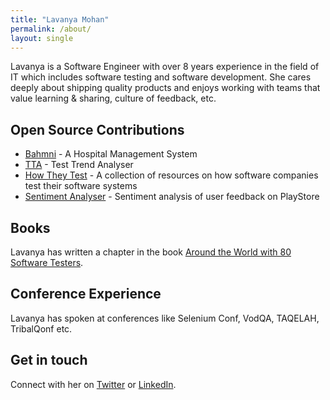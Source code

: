 ```yaml
---
title: "Lavanya Mohan"
permalink: /about/
layout: single
---
```

Lavanya is a Software Engineer with over 8 years experience in the field of IT which includes software testing and software development.
She cares deeply about shipping quality products and enjoys working with teams that value learning & sharing, culture of feedback, etc.

## Open Source Contributions
- [Bahmni](https://github.com/Bahmni) - A Hospital Management System
- [TTA](https://github.com/anandbagmar/tta) - Test Trend Analyser  
- [How They Test](https://github.com/abhivaikar/howtheytest) - A collection of resources on how software companies test their software systems
- [Sentiment Analyser](https://github.com/rohsin02/Sentiment-Analysis-Play-Store-Reviews) - Sentiment analysis of user feedback on PlayStore 

## Books
Lavanya has written a chapter in the book [Around the World with 80 Software Testers](https://leanpub.com/AroundTheWorldWith80SoftwareTesters).

## Conference Experience
Lavanya has spoken at conferences like Selenium Conf, VodQA, TAQELAH, TribalQonf etc. 

## Get in touch
Connect with her on [Twitter](https://twitter.com/LavanyaMohan210) or [LinkedIn](https://www.linkedin.com/in/lavanya-mohan).
